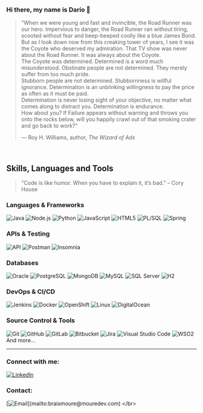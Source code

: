### Hi there, my name is Darío 👋
> "When we were young and fast and invincible, the Road Runner was our hero. Impervious to danger, the Road Runner ran without tiring, scooted without fear and beep-beeped coolly like a blue James Bond.  
> But as I look down now from this creaking tower of years, I see it was the Coyote who deserved my admiration. That TV show was never about the Road Runner. It was always about the Coyote.  
> The Coyote was determined. Determined is a word much misunderstood. Obstinate people are not determined. They merely suffer from too much pride.  
> Stubborn people are not determined. Stubbornness is willful ignorance. Determination is an unblinking willingness to pay the price as often as it must be paid.  
> Determination is never losing sight of your objective, no matter what comes along to distract you. Determination is endurance.  
> How about you? If Failure appears without warning and throws you onto the rocks below, will you happily crawl out of that smoking crater and go back to work?"  
>  
> — Roy H. Williams, author, *The Wizard of Ads*
<!--
**dmarra854/dmarra854** is a ✨ _special_ ✨ repository because its `README.md` (this file) appears on your GitHub profile.

Here are some ideas to get you started:

- 🔭 I’m currently working on ...
- 🌱 I’m currently learning ...
- 👯 I’m looking to collaborate on ...
- 🤔 I’m looking for help with ...
- 💬 Ask me about ...
- 📫 How to reach me: ...
- 😄 Pronouns: ...
- ⚡ Fun fact: ...
-->


<br />

## Skills, Languages and Tools

> "Code is like humor. When you have to explain it, it’s bad." – Cory House

### Languages & Frameworks
![Java](https://img.shields.io/badge/Java-007396?style=for-the-badge&logo=java&logoColor=white)
![Node.js](https://img.shields.io/badge/Node.js-339933?style=for-the-badge&logo=node.js&logoColor=white)
![Python](https://img.shields.io/badge/Python-3776AB?style=for-the-badge&logo=python&logoColor=white)
![JavaScript](https://img.shields.io/badge/JavaScript-F7DF1E?style=for-the-badge&logo=javascript&logoColor=black)
![HTML5](https://img.shields.io/badge/HTML5-E34F26?style=for-the-badge&logo=html5&logoColor=white)
![PL/SQL](https://img.shields.io/badge/PL%2FSQL-F80000?style=for-the-badge&logo=oracle&logoColor=white)
![Spring](https://img.shields.io/badge/Spring-6DB33F?style=for-the-badge&logo=spring&logoColor=white)

### APIs & Testing
![API](https://img.shields.io/badge/API-005571?style=for-the-badge&logo=fastapi&logoColor=white)
![Postman](https://img.shields.io/badge/Postman-FF6C37?style=for-the-badge&logo=postman&logoColor=white)
![Insomnia](https://img.shields.io/badge/Insomnia-4000BF?style=for-the-badge&logo=insomnia&logoColor=white)

### Databases
![Oracle](https://img.shields.io/badge/Oracle-F80000?style=for-the-badge&logo=oracle&logoColor=white)
![PostgreSQL](https://img.shields.io/badge/PostgreSQL-336791?style=for-the-badge&logo=postgresql&logoColor=white)
![MongoDB](https://img.shields.io/badge/MongoDB-47A248?style=for-the-badge&logo=mongodb&logoColor=white)
![MySQL](https://img.shields.io/badge/MySQL-4479A1?style=for-the-badge&logo=mysql&logoColor=white)
![SQL Server](https://img.shields.io/badge/SQL%20Server-CC2927?style=for-the-badge&logo=microsoftsqlserver&logoColor=white)
![H2](https://img.shields.io/badge/H2-007ACC?style=for-the-badge&logo=h2&logoColor=white)

### DevOps & CI/CD
![Jenkins](https://img.shields.io/badge/Jenkins-D24939?style=for-the-badge&logo=jenkins&logoColor=white)
![Docker](https://img.shields.io/badge/Docker-2496ED?style=for-the-badge&logo=docker&logoColor=white)
![OpenShift](https://img.shields.io/badge/OpenShift-EE0000?style=for-the-badge&logo=redhatopenshift&logoColor=white)
![Linux](https://img.shields.io/badge/Linux-FCC624?style=for-the-badge&logo=linux&logoColor=black)
![DigitalOcean](https://img.shields.io/badge/DigitalOcean-0080FF?style=for-the-badge&logo=digitalocean&logoColor=white)

### Source Control & Tools
![Git](https://img.shields.io/badge/Git-F05032?style=for-the-badge&logo=git&logoColor=white)
![GitHub](https://img.shields.io/badge/GitHub-181717?style=for-the-badge&logo=github&logoColor=white)
![GitLab](https://img.shields.io/badge/GitLab-FC6D26?style=for-the-badge&logo=gitlab&logoColor=white)
![Bitbucket](https://img.shields.io/badge/Bitbucket-0052CC?style=for-the-badge&logo=bitbucket&logoColor=white)
![Jira](https://img.shields.io/badge/Jira-0052CC?style=for-the-badge&logo=jira&logoColor=white)
![Visual Studio Code](https://img.shields.io/badge/VSCode-007ACC?style=for-the-badge&logo=visualstudiocode&logoColor=white)
![WSO2](https://img.shields.io/badge/WSO2-FF7300?style=for-the-badge&logo=wso2&logoColor=white)
</br>
And more...
<br />

---
### Connect with me:

[![LinkedIn](https://img.shields.io/badge/LinkedIn-Dario_Marranti-0077B5?style=for-the-badge&logo=linkedin&logoColor=white&labelColor=101010)](https://linkedin.com/in/darío-marranti-73242840)


### Contact:

[![Email](https://img.shields.io/badge/dario.marranti@gmail.com-my_personal_email_(slow_response)-D14836?style=for-the-badge&logo=gmail&logoColor=white&labelColor=101010)](mailto:braismoure@mouredev.com)
</br>
